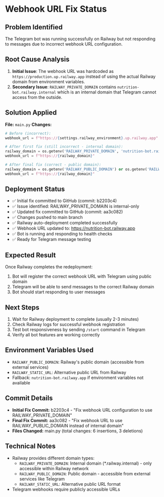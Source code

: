 # Webhook URL Fix Status

## Problem Identified
The Telegram bot was running successfully on Railway but not responding to messages due to incorrect webhook URL configuration.

## Root Cause Analysis
1. **Initial Issue**: The webhook URL was hardcoded as `https://production.up.railway.app` instead of using the actual Railway domain from environment variables.
2. **Secondary Issue**: `RAILWAY_PRIVATE_DOMAIN` contains `nutrition-bot.railway.internal` which is an internal domain that Telegram cannot access from the outside.

## Solution Applied
**File:** `main.py`
**Changes:**
```python
# Before (incorrect):
webhook_url = f"https://{settings.railway_environment}.up.railway.app"

# After first fix (still incorrect - internal domain):
railway_domain = os.getenv('RAILWAY_PRIVATE_DOMAIN', 'nutrition-bot.railway.app')
webhook_url = f"https://{railway_domain}"

# After final fix (correct - public domain):
railway_domain = os.getenv('RAILWAY_PUBLIC_DOMAIN') or os.getenv('RAILWAY_STATIC_URL', '').replace('https://', '') or 'nutrition-bot.railway.app'
webhook_url = f"https://{railway_domain}"
```

## Deployment Status
- ✅ Initial fix committed to GitHub (commit: b2203c4)
- ✅ Issue identified: RAILWAY_PRIVATE_DOMAIN is internal-only
- ✅ Updated fix committed to GitHub (commit: aa3c082)
- ✅ Changes pushed to main branch
- ✅ Railway auto-deployment completed successfully
- ✅ Webhook URL updated to: https://nutrition-bot.railway.app
- ✅ Bot is running and responding to health checks
- ✅ Ready for Telegram message testing

## Expected Result
Once Railway completes the redeployment:
1. Bot will register the correct webhook URL with Telegram using public domain
2. Telegram will be able to send messages to the correct Railway domain
3. Bot should start responding to user messages

## Next Steps
1. Wait for Railway deployment to complete (usually 2-3 minutes)
2. Check Railway logs for successful webhook registration
3. Test bot responsiveness by sending `/start` command in Telegram
4. Verify all bot features are working correctly

## Environment Variables Used
- `RAILWAY_PUBLIC_DOMAIN`: Railway's public domain (accessible from external services)
- `RAILWAY_STATIC_URL`: Alternative public URL from Railway
- Fallback: `nutrition-bot.railway.app` if environment variables not available

## Commit Details
- **Initial Fix Commit:** b2203c4 - "Fix webhook URL configuration to use RAILWAY_PRIVATE_DOMAIN"
- **Final Fix Commit:** aa3c082 - "Fix webhook URL to use RAILWAY_PUBLIC_DOMAIN instead of internal domain"
- **Files Changed:** main.py (total changes: 6 insertions, 3 deletions)

## Technical Notes
- Railway provides different domain types:
  - `RAILWAY_PRIVATE_DOMAIN`: Internal domain (*.railway.internal) - only accessible within Railway network
  - `RAILWAY_PUBLIC_DOMAIN`: Public domain - accessible from external services like Telegram
  - `RAILWAY_STATIC_URL`: Alternative public URL format
- Telegram webhooks require publicly accessible URLs
